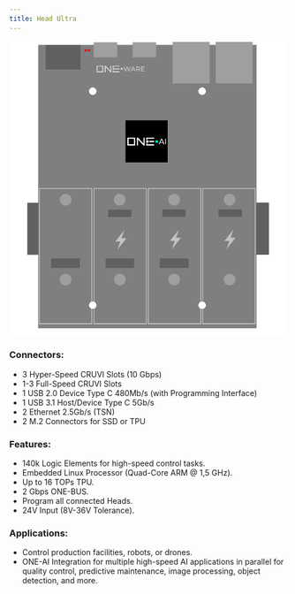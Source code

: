 ```yaml
---
title: Head Ultra
---
```


![Head Ultra](img/Head_Ultra.png)

### Connectors:
- 3 Hyper-Speed CRUVI Slots (10 Gbps)
- 1-3 Full-Speed CRUVI Slots
- 1 USB 2.0 Device Type C 480Mb/s (with Programming Interface)
- 1 USB 3.1 Host/Device Type C 5Gb/s
- 2 Ethernet 2.5Gb/s (TSN)
- 2 M.2 Connectors for SSD or TPU

### Features:
- 140k Logic Elements for high-speed control tasks.
- Embedded Linux Processor (Quad-Core ARM @ 1,5 GHz).
- Up to 16 TOPs TPU.
- 2 Gbps ONE-BUS.
- Program all connected Heads.
- 24V Input (8V-36V Tolerance).

### Applications:
- Control production facilities, robots, or drones.
- ONE-AI Integration for multiple high-speed AI applications in parallel for quality control, predictive maintenance, image processing, object detection, and more.
